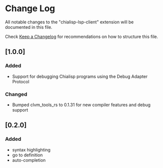 # Change Log

All notable changes to the "chialisp-lsp-client" extension will be documented in this file.

Check [Keep a Changelog](http://keepachangelog.com/) for recommendations on how to structure this file.

## [1.0.0]

### Added
- Support for debugging Chialisp programs using the Debug Adapter Protocol

### Changed
- Bumped clvm_tools_rs to 0.1.31 for new compiler features and debug support

## [0.2.0]

### Added
- syntax highlighting
- go to definition
- auto-completion
